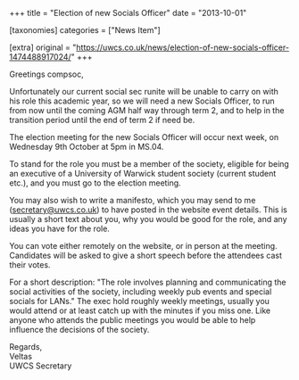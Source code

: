 +++
title = "Election of new Socials Officer"
date = "2013-10-01"

[taxonomies]
categories = ["News Item"]

[extra]
original = "https://uwcs.co.uk/news/election-of-new-socials-officer-1474488917024/"
+++

Greetings compsoc,

Unfortunately our current social sec runite will be unable to carry on with his role this academic year, so we will need a new Socials Officer, to run from now until the coming AGM half way through term 2, and to help in the transition period until the end of term 2 if need be.

The election meeting for the new Socials Officer will occur next week, on Wednesday 9th October at 5pm in MS.04.

To stand for the role you must be a member of the society, eligible for being an executive of a University of Warwick student society (current student etc.), and you must go to the election meeting.

You may also wish to write a manifesto, which you may send to me (secretary@uwcs.co.uk) to have posted in the website event details. This is usually a short text about you, why you would be good for the role, and any ideas you have for the role.

You can vote either remotely on the website, or in person at the meeting. Candidates will be asked to give a short speech before the attendees cast their votes.

For a short description: "The role involves planning and communicating the social activities of the society, including weekly pub events and special socials for LANs." The exec hold roughly weekly meetings, usually you would attend or at least catch up with the minutes if you miss one. Like anyone who attends the public meetings you would be able to help influence the decisions of the society.

Regards,  
Veltas  
UWCS Secretary

